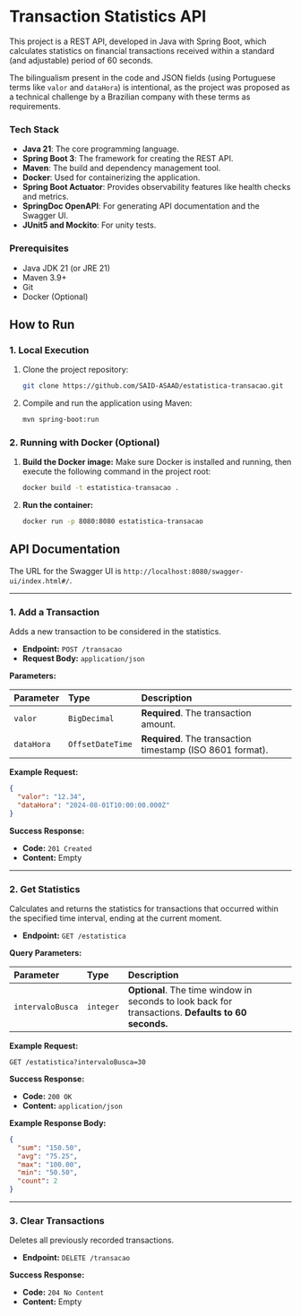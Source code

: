 # Transaction Statistics API

This project is a REST API, developed in Java with Spring Boot, which calculates statistics on financial transactions received within a standard (and adjustable) period of 60 seconds.

The bilingualism present in the code and JSON fields (using Portuguese terms like `valor` and `dataHora`) is intentional, as the project was proposed as a technical challenge by a Brazilian company with these terms as requirements.

### Tech Stack

*   **Java 21**: The core programming language.
*   **Spring Boot 3**: The framework for creating the REST API.
*   **Maven**: The build and dependency management tool.
*   **Docker**: Used for containerizing the application.
*   **Spring Boot Actuator**: Provides observability features like health checks and metrics.
*   **SpringDoc OpenAPI**: For generating API documentation and the Swagger UI.
*   **JUnit5 and Mockito**: For unity tests.

### Prerequisites

*   Java JDK 21 (or JRE 21)
*   Maven 3.9+
*   Git
*   Docker (Optional)

## How to Run

### 1. Local Execution

1.  Clone the project repository:
    ```bash
    git clone https://github.com/SAID-ASAAD/estatistica-transacao.git
    ```

2.  Compile and run the application using Maven:
    ```bash
    mvn spring-boot:run
    ```
    
### 2. Running with Docker (Optional)

1.  **Build the Docker image:**
    Make sure Docker is installed and running, then execute the following command in the project root:
    ```bash
    docker build -t estatistica-transacao .
    ```

2.  **Run the container:**
    ```bash
    docker run -p 8080:8080 estatistica-transacao
    ```
    
## API Documentation

The URL for the Swagger UI is `http://localhost:8080/swagger-ui/index.html#/`.

---

### 1. Add a Transaction

Adds a new transaction to be considered in the statistics.

*   **Endpoint:** `POST /transacao`
*   **Request Body:** `application/json`

**Parameters:**

| Parameter  | Type           | Description                               |
| :--------- | :------------- | :---------------------------------------- |
| `valor`    | `BigDecimal`   | **Required**. The transaction amount.     |
| `dataHora` | `OffsetDateTime` | **Required**. The transaction timestamp (ISO 8601 format). |

**Example Request:**

```json
{
  "valor": "12.34",
  "dataHora": "2024-08-01T10:00:00.000Z"
}
```

**Success Response:**

*   **Code:** `201 Created`
*   **Content:** Empty

---

### 2. Get Statistics

Calculates and returns the statistics for transactions that occurred within the specified time interval, ending at the current moment.

*   **Endpoint:** `GET /estatistica`

**Query Parameters:**

| Parameter      | Type      | Description                                                                                             |
| :------------- | :-------- | :------------------------------------------------------------------------------------------------------ |
| `intervaloBusca` | `integer` | **Optional**. The time window in seconds to look back for transactions. **Defaults to 60 seconds.** |

**Example Request:**

```http
GET /estatistica?intervaloBusca=30
```

**Success Response:**

*   **Code:** `200 OK`
*   **Content:** `application/json`

**Example Response Body:**

```json
{
  "sum": "150.50",
  "avg": "75.25",
  "max": "100.00",
  "min": "50.50",
  "count": 2
}
```

---

### 3. Clear Transactions

Deletes all previously recorded transactions.

*   **Endpoint:** `DELETE /transacao`

**Success Response:**

*   **Code:** `204 No Content`
*   **Content:** Empty
